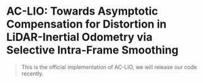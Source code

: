 # AC-LIO: Towards Asymptotic Compensation for Distortion in LiDAR-Inertial Odometry via Selective Intra-Frame Smoothing

> This is the official implementation of AC-LIO, we will release our code recently.


